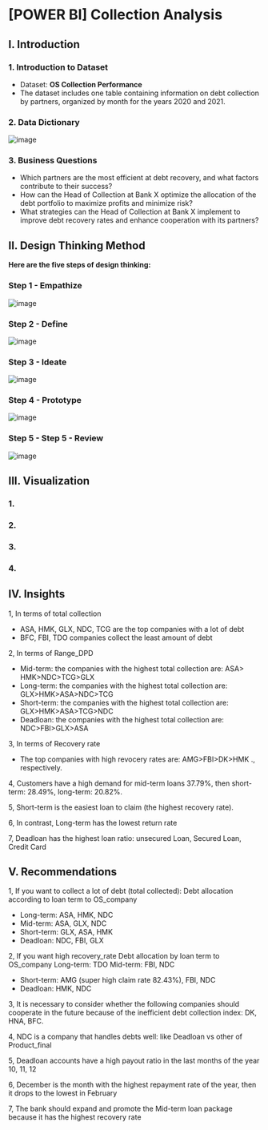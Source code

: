 # [POWER BI] Collection Analysis
## I. Introduction
### 1. Introduction to Dataset
* Dataset: **OS Collection Performance**
* The dataset includes one table containing information on debt collection by partners, organized by month for the years 2020 and 2021.
### 2. Data Dictionary
![image](https://user-images.githubusercontent.com/101726623/235452129-fab917bf-16dc-4a9f-a617-8ddf1f10eac8.png)

### 3. Business Questions
* Which partners are the most efficient at debt recovery, and what factors contribute to their success?
* How can the Head of Collection at Bank X optimize the allocation of the debt portfolio to maximize profits and minimize risk?
* What strategies can the Head of Collection at Bank X implement to improve debt recovery rates and enhance cooperation with its partners?
## II. Design Thinking Method
**Here are the five steps of design thinking:**
### Step 1 - Empathize
![image](https://user-images.githubusercontent.com/101726623/235462077-d271622f-a971-4e86-9755-471046f4b6bc.png)

### Step 2 - Define
![image](https://user-images.githubusercontent.com/101726623/235462332-7759bd09-ee66-4913-9c8e-d15624b7b461.png)

### Step 3 - Ideate
![image](https://user-images.githubusercontent.com/101726623/235462390-75792f27-29c6-4254-927b-1dee721a1818.png)

### Step 4 - Prototype
![image](https://user-images.githubusercontent.com/101726623/235462548-052c3852-94f9-4dfe-8dc8-e75370c66fba.png)

### Step 5 - Step 5 - Review
![image](https://user-images.githubusercontent.com/101726623/235462504-50d42980-df64-45f9-9293-8dee0605f9a1.png)

## III. Visualization
### 1. 

### 2.


### 3. 


### 4. 


## IV. Insights
1, In terms of total collection
* ASA, HMK, GLX, NDC, TCG are the top companies with a lot of debt
* BFC, FBI, TDO companies collect the least amount of debt

2, In terms of Range_DPD
* Mid-term: the companies with the highest total collection are: ASA> HMK>NDC>TCG>GLX
* Long-term: the companies with the highest total collection are: GLX>HMK>ASA>NDC>TCG
* Short-term: the companies with the highest total collection are: GLX>HMK>ASA>TCG>NDC
* Deadloan: the companies with the highest total collection are: NDC>FBI>GLX>ASA

3, In terms of Recovery rate
* The top companies with high revocery rates are: AMG>FBI>DK>HMK ., respectively.

4, Customers have a high demand for mid-term loans 37.79%, then short-term: 28.49%, long-term: 20.82%.

5, Short-term is the easiest loan to claim (the highest recovery rate).

6, In contrast, Long-term has the lowest return rate

7, Deadloan has the highest loan ratio: unsecured Loan, Secured Loan, Credit Card

## V. Recommendations

1, If you want to collect a lot of debt (total collected):
Debt allocation according to loan term to OS_company
* Long-term: ASA, HMK, NDC
* Mid-term: ASA, GLX, NDC
* Short-term: GLX, ASA, HMK
* Deadloan: NDC, FBI, GLX

2, If you want high recovery_rate
Debt allocation by loan term to OS_company Long-term: TDO Mid-term: FBI, NDC
* Short-term: AMG (super high claim rate 82.43%), FBI, NDC
* Deadloan: HMK, NDC

3, It is necessary to consider whether the following companies should cooperate in the future because of the inefficient debt collection index: DK, HNA, BFC.

4, NDC is a company that handles debts well: like Deadloan vs other of Product_final

5, Deadloan accounts have a high payout ratio in the last months of the year 10, 11, 12

6, December is the month with the highest repayment rate of the year, then it drops to the lowest in February

7, The bank should expand and promote the Mid-term loan package because it has the highest recovery rate
